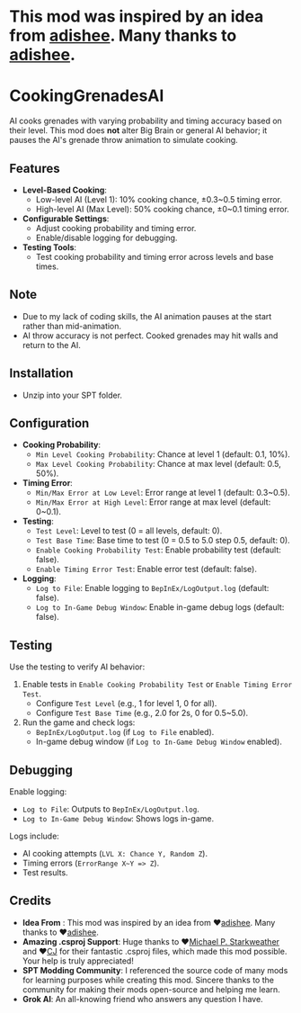 # This mod was inspired by an idea from [adishee](https://hub.sp-tarkov.com/user/56229-adishee/). Many thanks to [adishee](https://hub.sp-tarkov.com/user/56229-adishee/).

# CookingGrenadesAI

AI cooks grenades with varying probability and timing accuracy based on their level. This mod does **not** alter Big Brain or general AI behavior; it pauses the AI's grenade throw animation to simulate cooking.

## Features
- **Level-Based Cooking**:
  - Low-level AI (Level 1): 10% cooking chance, ±0.3~0.5 timing error.
  - High-level AI (Max Level): 50% cooking chance, ±0~0.1 timing error.
- **Configurable Settings**:
  - Adjust cooking probability and timing error.
  - Enable/disable logging for debugging.
- **Testing Tools**:
  - Test cooking probability and timing error across levels and base times.

## Note
- Due to my lack of coding skills, the AI animation pauses at the start rather than mid-animation.
- AI throw accuracy is not perfect. Cooked grenades may hit walls and return to the AI.

## Installation
- Unzip into your SPT folder.

## Configuration
- **Cooking Probability**:
  - `Min Level Cooking Probability`: Chance at level 1 (default: 0.1, 10%).
  - `Max Level Cooking Probability`: Chance at max level (default: 0.5, 50%).
- **Timing Error**:
  - `Min/Max Error at Low Level`: Error range at level 1 (default: 0.3~0.5).
  - `Min/Max Error at High Level`: Error range at max level (default: 0~0.1).
- **Testing**:
  - `Test Level`: Level to test (0 = all levels, default: 0).
  - `Test Base Time`: Base time to test (0 = 0.5 to 5.0 step 0.5, default: 0).
  - `Enable Cooking Probability Test`: Enable probability test (default: false).
  - `Enable Timing Error Test`: Enable error test (default: false).
- **Logging**:
  - `Log to File`: Enable logging to `BepInEx/LogOutput.log` (default: false).
  - `Log to In-Game Debug Window`: Enable in-game debug logs (default: false).

## Testing

Use the testing to verify AI behavior:

1. Enable tests in `Enable Cooking Probability Test` or `Enable Timing Error Test`.
   - Configure `Test Level` (e.g., 1 for level 1, 0 for all).
   - Configure `Test Base Time` (e.g., 2.0 for 2s, 0 for 0.5~5.0).
2. Run the game and check logs:
   - `BepInEx/LogOutput.log` (if `Log to File` enabled).
   - In-game debug window (if `Log to In-Game Debug Window` enabled).


## Debugging

Enable logging:
- `Log to File`: Outputs to `BepInEx/LogOutput.log`.
- `Log to In-Game Debug Window`: Shows logs in-game.

Logs include:
- AI cooking attempts (`LVL X: Chance Y, Random Z`).
- Timing errors (`ErrorRange X~Y => Z`).
- Test results.

## Credits
- **Idea From** : This mod was inspired by an idea from ❤️[adishee](https://hub.sp-tarkov.com/user/56229-adishee/). Many thanks to ❤️[adishee](https://hub.sp-tarkov.com/user/56229-adishee/).
- **Amazing .csproj Support**: Huge thanks to ❤️[Michael P. Starkweather](https://github.com/mpstark) and ❤️[CJ](https://github.com/CJ-SPT) for their fantastic .csproj files, which made this mod possible. Your help is truly appreciated!
- **SPT Modding Community**: I referenced the source code of many mods for learning purposes while creating this mod. Sincere thanks to the community for making their mods open-source and helping me learn.
- **Grok AI**: An all-knowing friend who answers any question I have.